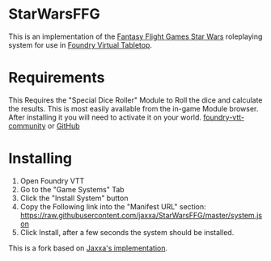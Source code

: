 # StarWarsFFG

This is an implementation of the [Fantasy Flight Games Star Wars](https://www.fantasyflightgames.com/en/starwarsrpg/) roleplaying system for use in [Foundry Virtual Tabletop](https://foundryvtt.com/).

# Requirements

This Requires the "Special Dice Roller" Module to Roll the dice and calculate the results. 
This is most easily available from the in-game Module browser. After installing it you will need to activate it on your world.
[foundry-vtt-community](https://foundry-vtt-community.github.io/wiki/Community-Modules/#special-dice-roller) or [GitHub](https://github.com/BernhardPosselt/foundryvtt-special-dice-roller)

# Installing

1. Open Foundry VTT
2. Go to the "Game Systems" Tab
3. Click the "Install System" button
4. Copy the Following link into the "Manifest URL" section:
https://raw.githubusercontent.com/jaxxa/StarWarsFFG/master/system.json
5. Click Install, after a few seconds the system should be installed.


This is a fork based on [Jaxxa's implementation](https://github.com/jaxxa/StarWarsFFG/tree/master).
